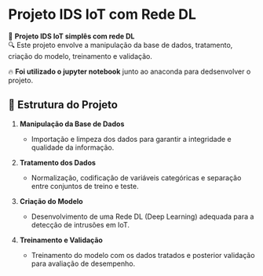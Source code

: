 # Projeto IDS IoT com Rede DL

📡 **Projeto IDS IoT simplês com rede DL**  
🔍 Este projeto envolve a manipulação da base de dados, tratamento, criação do modelo, treinamento e validação.

🔥 **Foi utilizado o jupyter notebook** junto ao anaconda para dedsenvolver o projeto.

## 📂 Estrutura do Projeto

1. **Manipulação da Base de Dados**  
   - Importação e limpeza dos dados para garantir a integridade e qualidade da informação.

2. **Tratamento dos Dados**  
   - Normalização, codificação de variáveis categóricas e separação entre conjuntos de treino e teste.

3. **Criação do Modelo**  
   - Desenvolvimento de uma Rede DL (Deep Learning) adequada para a detecção de intrusões em IoT.

4. **Treinamento e Validação**  
   - Treinamento do modelo com os dados tratados e posterior validação para avaliação de desempenho.

